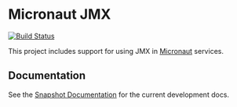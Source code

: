 # Micronaut JMX

[![Build Status](https://travis-ci.org/micronaut-projects/micronaut-jmx.svg?branch=master)](https://travis-ci.org/micronaut-projects/micronaut-picocli)

This project includes support for using JMX in [Micronaut](http://micronaut.io) services.

## Documentation

<!-- See the [Documentation](https://micronaut-projects.github.io/micronaut-jmx/latest/guide) for more information. -->

See the [Snapshot Documentation](https://micronaut-projects.github.io/micronaut-jmx/snapshot/guide) for the current development docs.
